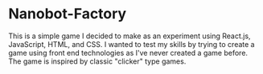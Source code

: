 # Nanobot-Factory
This is a simple game I decided to make as an experiment using React.js, JavaScript, HTML, and CSS. I wanted to test my skills by trying to create a game using front end technologies as I've never created a game before. The game is inspired by classic "clicker" type games.
